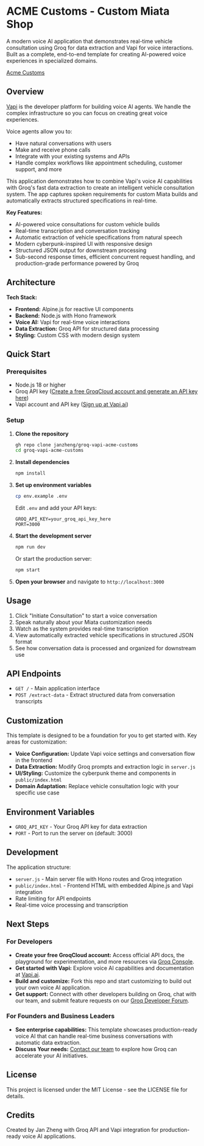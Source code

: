 # ACME Customs - Custom Miata Shop

A modern voice AI application that demonstrates real-time vehicle consultation using Groq for data extraction and Vapi for voice interactions. Built as a complete, end-to-end template for creating AI-powered voice experiences in specialized domains.


[Acme Customs](./acme-sreenshot.png)


## Overview

[Vapi](https://vapi.ai) is the developer platform for building voice AI agents. We handle the complex infrastructure so you can focus on creating great voice experiences.

Voice agents allow you to:

- Have natural conversations with users
- Make and receive phone calls
- Integrate with your existing systems and APIs
- Handle complex workflows like appointment scheduling, customer support, and more

This application demonstrates how to combine Vapi's voice AI capabilities with Groq's fast data extraction to create an intelligent vehicle consultation system. The app captures spoken requirements for custom Miata builds and automatically extracts structured specifications in real-time.

**Key Features:**
- AI-powered voice consultations for custom vehicle builds
- Real-time transcription and conversation tracking
- Automatic extraction of vehicle specifications from natural speech
- Modern cyberpunk-inspired UI with responsive design
- Structured JSON output for downstream processing
- Sub-second response times, efficient concurrent request handling, and production-grade performance powered by Groq

## Architecture

**Tech Stack:**
- **Frontend:** Alpine.js for reactive UI components
- **Backend:** Node.js with Hono framework
- **Voice AI:** Vapi for real-time voice interactions
- **Data Extraction:** Groq API for structured data processing
- **Styling:** Custom CSS with modern design system

## Quick Start

### Prerequisites
- Node.js 18 or higher
- Groq API key ([Create a free GroqCloud account and generate an API key here](https://console.groq.com/keys))
- Vapi account and API key ([Sign up at Vapi.ai](https://vapi.ai))

### Setup

1. **Clone the repository**
   ```bash
   gh repo clone janzheng/groq-vapi-acme-customs
   cd groq-vapi-acme-customs
   ```

2. **Install dependencies**
   ```bash
   npm install
   ```

3. **Set up environment variables**
   ```bash
   cp env.example .env
   ```
   
   Edit `.env` and add your API keys:
   ```
   GROQ_API_KEY=your_groq_api_key_here
   PORT=3000
   ```

4. **Start the development server**
   ```bash
   npm run dev
   ```
   
   Or start the production server:
   ```bash
   npm start
   ```

5. **Open your browser** and navigate to `http://localhost:3000`

## Usage

1. Click "Initiate Consultation" to start a voice conversation
2. Speak naturally about your Miata customization needs
3. Watch as the system provides real-time transcription
4. View automatically extracted vehicle specifications in structured JSON format
5. See how conversation data is processed and organized for downstream use

## API Endpoints

- `GET /` - Main application interface
- `POST /extract-data` - Extract structured data from conversation transcripts

## Customization
This template is designed to be a foundation for you to get started with. Key areas for customization:
- **Voice Configuration:** Update Vapi voice settings and conversation flow in the frontend
- **Data Extraction:** Modify Groq prompts and extraction logic in `server.js`
- **UI/Styling:** Customize the cyberpunk theme and components in `public/index.html`
- **Domain Adaptation:** Replace vehicle consultation logic with your specific use case

## Environment Variables

- `GROQ_API_KEY` - Your Groq API key for data extraction
- `PORT` - Port to run the server on (default: 3000)

## Development

The application structure:
- `server.js` - Main server file with Hono routes and Groq integration
- `public/index.html` - Frontend HTML with embedded Alpine.js and Vapi integration
- Rate limiting for API endpoints
- Real-time voice processing and transcription

## Next Steps
### For Developers
- **Create your free GroqCloud account:** Access official API docs, the playground for experimentation, and more resources via [Groq Console](https://console.groq.com).
- **Get started with Vapi:** Explore voice AI capabilities and documentation at [Vapi.ai](https://vapi.ai).
- **Build and customize:** Fork this repo and start customizing to build out your own voice AI application.
- **Get support:** Connect with other developers building on Groq, chat with our team, and submit feature requests on our [Groq Developer Forum](community.groq.com).

### For Founders and Business Leaders
- **See enterprise capabilities:** This template showcases production-ready voice AI that can handle real-time business conversations with automatic data extraction.
- **Discuss Your needs:** [Contact our team](https://groq.com/enterprise-access/) to explore how Groq can accelerate your AI initiatives.

## License
This project is licensed under the MIT License - see the LICENSE file for details.

## Credits
Created by Jan Zheng with Groq API and Vapi integration for production-ready voice AI applications. 